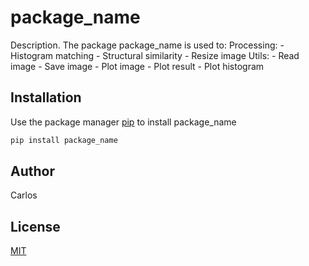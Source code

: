 # package_name

Description. 
The package package_name is used to:
	Processing:
 	- Histogram matching
	- Structural similarity
	- Resize image
 	Utils:
  	- Read image
   	- Save image
     	- Plot image
        - Plot result
	- Plot histogram
 
## Installation

Use the package manager [pip](https://pip.pypa.io/en/stable/) to install package_name

```bash
pip install package_name
```

## Author
Carlos

## License
[MIT](https://choosealicense.com/licenses/mit/)

